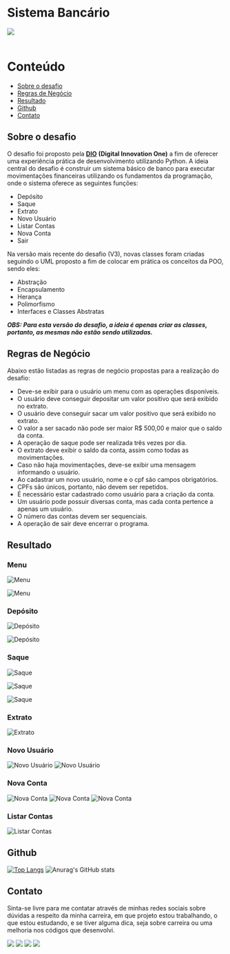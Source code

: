 # Sistema Bancário
<div> 
  <img src="https://img.shields.io/badge/Python-3776AB?style=for-the-badge&logo=python&logoColor=white" target="_blank"><br><br>
</div>

# Conteúdo
- [Sobre o desafio](#sobre-o-desafio)
- [Regras de Negócio](#regras-de-negócio)
- [Resultado](#resultado)
- [Github](#github)
- [Contato](#contato)

## Sobre o desafio
O desafio foi proposto pela **[DIO](https://www.dio.me/)** **(Digital Innovation One)** a fim de oferecer uma experiência prática de desenvolvimento utilizando Python. A ideia central do desafio é construir um sistema básico de banco para executar movimentações financeiras utilizando os fundamentos da programação, onde o sistema oferece as seguintes funções:

* Depósito
* Saque
* Extrato
* Novo Usuário
* Listar Contas
* Nova Conta
* Sair

Na versão mais recente do desafio (V3), novas classes foram criadas seguindo o UML proposto a fim de colocar em prática os conceitos da POO, sendo eles:

* Abstração
* Encapsulamento
* Herança
* Polimorfismo
* Interfaces e Classes Abstratas

***OBS: Para esta versão do desafio, a ideia é apenas criar as classes, portanto, as mesmas não estão sendo utilizadas.***

## Regras de Negócio
Abaixo estão listadas as regras de negócio propostas para a realização do desafio:

* Deve-se exibir para o usuário um menu com as operações disponíveis.
* O usuário deve conseguir depositar um valor positivo que será exibido no extrato.
* O usuário deve conseguir sacar um valor positivo que será exibido no extrato.
* O valor a ser sacado não pode ser maior R$ 500,00 e maior que o saldo da conta.
* A operação de saque pode ser realizada três vezes por dia.
* O extrato deve exibir o saldo da conta, assim como todas as movimentações.
* Caso não haja movimentações, deve-se exibir uma mensagem informando o usuário.
* Ao cadastrar um novo usuário, nome e o cpf são campos obrigatórios.
* CPFs são únicos, portanto, não devem ser repetidos.
* É necessário estar cadastrado como usuário para a criação da conta.
* Um usuário pode possuir diversas conta, mas cada conta pertence a apenas um usuário.
* O número das contas devem ser sequenciais.
* A operação de sair deve encerrar o programa.

## Resultado
### Menu
![Menu](https://github.com/sergiotavuencas/sistema-bancario/blob/screenshots/menu01.png)

![Menu](https://github.com/sergiotavuencas/sistema-bancario/blob/screenshots/menu02.png)

### Depósito
![Depósito](https://github.com/sergiotavuencas/sistema-bancario/blob/screenshots/deposito01.png)

![Depósito](https://github.com/sergiotavuencas/sistema-bancario/blob/screenshots/deposito02.png)

### Saque
![Saque](https://github.com/sergiotavuencas/sistema-bancario/blob/screenshots/saque01.png)

![Saque](https://github.com/sergiotavuencas/sistema-bancario/blob/screenshots/saque02.png)

![Saque](https://github.com/sergiotavuencas/sistema-bancario/blob/screenshots/saque03.png)

### Extrato
![Extrato](https://github.com/sergiotavuencas/sistema-bancario/blob/screenshots/extrato.png)

### Novo Usuário
![Novo Usuário](https://github.com/sergiotavuencas/sistema-bancario/blob/screenshots/novo_usuario01.png)
![Novo Usuário](https://github.com/sergiotavuencas/sistema-bancario/blob/screenshots/novo_usuario02.png)

### Nova Conta
![Nova Conta](https://github.com/sergiotavuencas/sistema-bancario/blob/screenshots/nova_conta01.png)
![Nova Conta](https://github.com/sergiotavuencas/sistema-bancario/blob/screenshots/nova_conta02.png)
![Nova Conta](https://github.com/sergiotavuencas/sistema-bancario/blob/screenshots/nova_conta03.png)

### Listar Contas
![Listar Contas](https://github.com/sergiotavuencas/sistema-bancario/blob/screenshots/listar_contas.png)

## Github
[![Top Langs](https://github-readme-stats-git-masterrstaa-rickstaa.vercel.app/api/top-langs/?username=sergiotavuencas)](https://github.com/anuraghazra/github-readme-stats)
![Anurag's GitHub stats](https://github-readme-stats.vercel.app/api?username=sergiotavuencas\&hide=issues\&show_icons=true)

## Contato
Sinta-se livre para me contatar através de minhas redes sociais sobre dúvidas a respeito da minha carreira, em que projeto estou trabalhando, o que estou estudando, e se tiver alguma dica, seja sobre carreira ou uma melhoria nos códigos que desenvolvi.

<div> 
  <a href="https://github.com/sergiotavuencas/" target="_blank"><img src="https://img.shields.io/badge/GitHub-100000?style=for-the-badge&logo=github&logoColor=white" target="_blank"></a>
  <a href = "mailto:sergiovicente_tavuenc@outlook.com"><img src="https://img.shields.io/badge/Microsoft_Outlook-0078D4?style=for-the-badge&logo=microsoft-outlook&logoColor=white" target="_blank"></a>
  <a href = "mailto:sergiovicentetavuencas@gmail.com"><img src="https://img.shields.io/badge/-Gmail-%23333?style=for-the-badge&logo=gmail&logoColor=white" target="_blank"></a>
  <a href="http://www.linkedin.com/in/sergiotavuencas" target="_blank"><img src="https://img.shields.io/badge/LinkedIn-0077B5?style=for-the-badge&logo=linkedin&logoColor=white" target="_blank"></a> 
</div>
